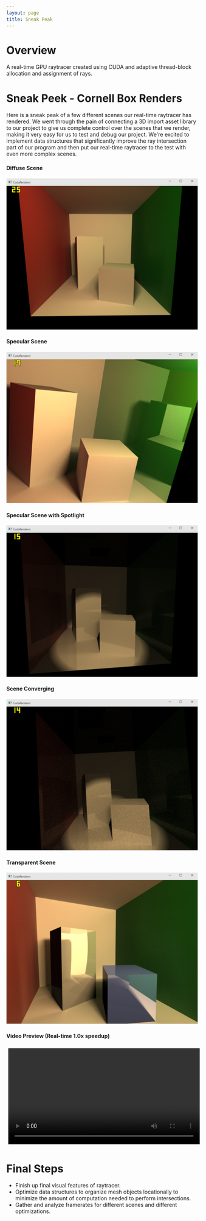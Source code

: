 ```yaml
---
layout: page
title: Sneak Peak
---
```


# Overview
A real-time GPU raytracer created using CUDA and adaptive thread-block allocation and assignment of rays.

# Sneak Peek - Cornell Box Renders

Here is a sneak peak of a few different scenes our real-time raytracer has rendered.  We went through the pain of connecting a 3D import asset library to our project to give us complete control over the scenes that we render, making it very easy for us to test and debug our project.  We're excited to implement data structures that significantly improve the ray intersection part of our program and then put our real-time raytracer to the test with even more complex scenes.

#### Diffuse Scene
![Diffuse Render](images/diffuse.PNG "Diffuse Render")

#### Specular Scene
![Specular Render](images/specular.PNG "Specular Render")

#### Specular Scene with Spotlight
![Spotlight Render](images/spot.PNG "Spotlight Render")

#### Scene Converging
![Converging Render](images/converging.PNG "Converging Render")

#### Transparent Scene
![Transparent Render](images/transparent2.PNG "Transparent Render")

#### Video Preview (Real-time 1.0x speedup)
<video width="100%" style="padding:5px;" controls>
  <source src="videos/sneak.mp4" type="video/mp4">
Your browser does not support the video tag.
</video>

# Final Steps

* Finish up final visual features of raytracer.
* Optimize data structures to organize mesh objects locationally to minimize the amount of computation needed to perform intersections.
* Gather and analyze framerates for different scenes and different optimizations.
